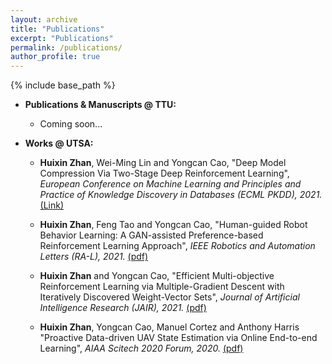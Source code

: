 ```yaml
---
layout: archive
title: "Publications"
excerpt: "Publications"
permalink: /publications/
author_profile: true
---
```

{% include base_path %}


* <b>Publications & Manuscripts @ TTU:</b>
  * Coming soon...

* <b>Works @ UTSA:</b>

  * <b>Huixin Zhan</b>, Wei-Ming Lin and Yongcan Cao, "Deep Model Compression Via Two-Stage Deep Reinforcement Learning", <i> European Conference on Machine Learning and Principles and Practice of Knowledge Discovery in Databases (ECML PKDD), 2021.</i> [(Link)](https://2021.ecmlpkdd.org/?page_id=1811)

  * <b>Huixin Zhan</b>, Feng Tao and Yongcan Cao, "Human-guided Robot Behavior Learning: A GAN-assisted Preference-based Reinforcement Learning Approach", <i> IEEE Robotics and Automation Letters (RA-L), 2021.</i> [(pdf)](https://ieeexplore.ieee.org/abstract/document/9369902)

  * <b>Huixin Zhan</b> and Yongcan Cao, "Efficient Multi-objective Reinforcement Learning via Multiple-Gradient Descent with Iteratively Discovered Weight-Vector Sets", <i>Journal of Artificial Intelligence Research (JAIR), 2021.</i> [(pdf)](https://www.jair.org/index.php/jair/article/view/12270/26648)

  * <b>Huixin Zhan</b>, Yongcan Cao, Manuel Cortez and Anthony Harris "Proactive Data-driven UAV State Estimation via Online End-to-end Learning", <i>AIAA Scitech 2020 Forum, 2020.</i> [(pdf)](https://arc.aiaa.org/doi/abs/10.2514/6.2020-1090)
